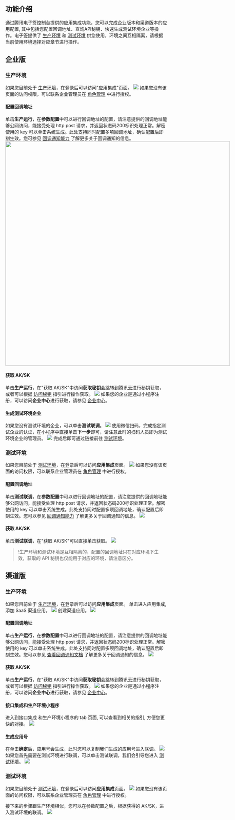## 功能介绍
通过腾讯电子签控制台提供的应用集成功能，您可以完成企业版本和渠道版本的应用配置, 其中包括您配置回调地址、查询API秘钥、快速生成测试环境企业等操作。电子签提供了 [生产环境](https://ess.tencent.cn) 和 [测试环境](https://beta.ess.tencent.cn) 供您使用，环境之间互相隔离，请根据当前使用环境选择对应章节进行操作。

## 企业版
### 生产环境
如果您目前处于 [生产环境](https://ess.tencent.cn)，在登录后可以访问"应用集成"页面。
![](https://qcloudimg.tencent-cloud.cn/raw/a729a358ea747f9e55f5a787cd5e7308.png)
如果您没有该页面的访问权限，可以联系企业管理员在 [角色管理](https://ess.tencent.cn/role-mgr) 中进行授权。

#### 配置回调地址
单击**生产运行**，在**参数配置**中可以进行回调地址的配置，请注意提供的回调地址能够公网访问，能接受处理 http post 请求，并返回状态码200标识处理正常。解密使用的 key 可以单击系统生成。此处支持同时配置多项回调地址，确认配置后即刻生效。您可参见 [回调通知能力](https://cloud.tencent.com/document/product/1323/78321) 了解更多关于回调通知的信息。
<img style="width:700px; max-width: inherit;" src="https://qcloudimg.tencent-cloud.cn/raw/5121e732a47875749879a6584e5b1036.png" />

#### 获取 AK/SK
单击**生产运行**，在"获取 AK/SK"中访问**获取秘钥**会跳转到腾讯云进行秘钥获取，或者可以根据 [访问秘钥](https://cloud.tencent.com/document/product/598/40487) 指引进行操作获取。
![](https://qcloudimg.tencent-cloud.cn/raw/36df43981b8daaf10b5e6824502960a9.png) 
如果您的企业是通过小程序注册，可以访问**企业中心**进行获取，请参见 [企业中心](https://cloud.tencent.com/document/product/1323/71830#api-.E5.AF.86.E9.92.A5.E6.9F.A5.E8.AF.A2)。

#### 生成测试环境企业
如果您没有测试环境的企业，可以单击**测试联调**。
![](https://qcloudimg.tencent-cloud.cn/raw/c5039288fa811347f02bb34d0975f780.png)
使用微信扫码，完成指定测试企业的认证，在小程序中直接单击**下一步**即可，请注意此时的扫码人员即为测试环境企业的管理员。
![](https://qcloudimg.tencent-cloud.cn/raw/85f7273ae65c587b0f3dcfbb0d2750cf.png)
完成后即可通过链接前往 [测试环境](https://beta.ess.tencent.cn)。

### 测试环境
如果您目前处于 [测试环境](https://beta.ess.tencent.cn)，在登录后可以访问**应用集成**页面。
![](https://qcloudimg.tencent-cloud.cn/raw/14eaff1a83923d098d351615efa5483f.png)
如果您没有该页面的访问权限，可以联系企业管理员在 [角色管理](https://beta.ess.tencent.cn/role-mgr) 中进行授权。

#### 配置回调地址
单击**测试联调**，在**参数配置**中可以进行回调地址的配置，请注意提供的回调地址能够公网访问，能接受处理 http post 请求，并返回状态码200标识处理正常。解密使用的 key 可以单击系统生成。此处支持同时配置多项回调地址，确认配置后即刻生效。您可以参见 [回调通知能力](https://cloud.tencent.com/document/product/1323/78321) 了解更多关于回调通知的信息。
![](https://qcloudimg.tencent-cloud.cn/raw/2057c939e3cc519da1b9b8ca49c8f93f.png)

#### 获取 AK/SK
单击**测试联调**，在"获取 AK/SK"可以直接单击获取。
![](https://qcloudimg.tencent-cloud.cn/raw/5e5da95fe6abc32454de4d4d14988f27.png)
>!生产环境和测试环境是互相隔离的，配置的回调地址只在对应环境下生效，获取的 API 秘钥也仅能用于对应的环境，请注意区分。

## 渠道版

### 生产环境
如果您目前处于 [生产环境](https://ess.tencent.cn)，在登录后可以访问**应用集成**页面。
单击进入应用集成, 添加 SaaS 渠道应用。
![](https://qcloudimg.tencent-cloud.cn/raw/99129bfb9e78188b3f2b50b5febfdc99.png)
创建渠道应用。
![](https://qcloudimg.tencent-cloud.cn/raw/962e6728b38040a372e725668537beda.png)

#### 配置回调地址
单击**生产运行**，在**参数配置**中可以进行回调地址的配置，请注意提供的回调地址能够公网访问，能接受处理 http post 请求，并返回状态码200标识处理正常。解密使用的 key 可以单击系统生成。此处支持同时配置多项回调地址，确认配置后即刻生效。您可以参见 [查看回调通知文档](https://doc.weixin.qq.com/doc/w3_AKgAhgboACg22weN427SE2xYeTpGO?scode=AJEAIQdfAAo481wkB5AKgAhgboACg) 了解更多关于回调通知的信息。
![](https://qcloudimg.tencent-cloud.cn/raw/757072caf30d5f95c9a6dc420de2d033.png)

#### 获取 AK/SK
单击**生产运行**，在"获取 AK/SK"中访问**获取秘钥**会跳转到腾讯云进行秘钥获取，或者可以根据 [访问秘钥](https://cloud.tencent.com/document/product/598/40487) 指引进行操作获取。
![](https://qcloudimg.tencent-cloud.cn/raw/f504b5327b2fb36d26fedfd0bf7ef46a.png)
如果您的企业是通过小程序注册，可以访问**企业中心**进行获取，请参见 [企业中心](https://cloud.tencent.com/document/product/1323/71830#api-.E5.AF.86.E9.92.A5.E6.9F.A5.E8.AF.A2)。

#### 接口集成和生产环境小程序
进入到接口集成 和生产环境小程序的 tab 页面, 可以查看到相关的指引, 方便您更快的对接。
![](https://qcloudimg.tencent-cloud.cn/raw/68d510d420051b85627fcf77bf1cd8e5.png)

#### 生成应用号
在单击**确定**后，应用号会生成，此时您可以复制我们生成的应用号进入联调。
![](https://qcloudimg.tencent-cloud.cn/raw/fcdd76acbdf8040d3110573a7ad2bd13.png)
如果您首先需要在测试环境进行联调，可以单击测试联调，我们会引导您进入 [测试环境](https://beta.ess.tencent.cn)。
![](https://qcloudimg.tencent-cloud.cn/raw/9bd7a1b203a2c7ff045a6a8bc13f425f.png)

### 测试环境
如果您目前处于 [测试环境](https://beta.ess.tencent.cn)，在登录后可以访问**应用集成**页面。
![](https://qcloudimg.tencent-cloud.cn/raw/3e019919023518139e67ebef86782a5e.png)
如果您没有该页面的访问权限，可以联系企业管理员在 [角色管理](https://beta.ess.tencent.cn/role-mgr) 中进行授权。

接下来的步骤跟生产环境相似，您可以在参数配置之后，根据获得的 AK/SK，进入测试环境的联调。
![](https://qcloudimg.tencent-cloud.cn/raw/146a597d33b440af79a6d7cd667bd192.png)
